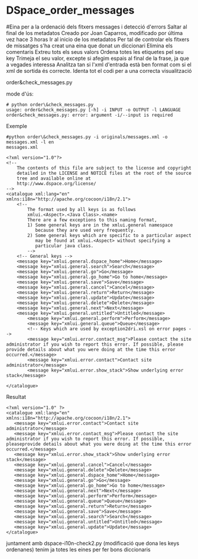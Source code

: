 # DSpace_order_messages

#Eina per a la ordenació dels fitxers messages i detecció d'errors
Saltar al final de los metadatos
Creado por Joan Caparros, modificado por última vez hace 3 horas Ir al inicio de los metadatos
Per tal de controlar els fitxers de missatges s'ha creat una eina que donat un diccionari
Elimina els comentaris
Extreu tots els seus valors
Ordena totes les etiquetes pel seu key
Trimeja el seu valor, excepte si afegim espais al final de la frase, ja que a vegades interessa
Analitza tan si l'xml d'entrada està ben format com si el xml de sortida és correcte.
Identa tot el codi per a una correcta visualització

order&check_messages.py
 
mode d'ús:
```
# python order\&check_messages.py
usage: order&check_messages.py [-h] -i INPUT -o OUTPUT -l LANGUAGE
order&check_messages.py: error: argument -i/--input is required
``` 
Exemple
```
#python order\&check_messages.py -i originals/messages.xml -o messages.xml -l en
messages.xml
```
```
<?xml version="1.0"?>
<!--
    The contents of this file are subject to the license and copyright
    detailed in the LICENSE and NOTICE files at the root of the source
    tree and available online at
    http://www.dspace.org/license/
-->
<catalogue xml:lang="en" xmlns:i18n="http://apache.org/cocoon/i18n/2.1">
    <!--
        The format used by all keys is as follows
        xmlui.<Aspect>.<Java Class>.<name>
        There are a few exceptions to this naming format,
        1) Some general keys are in the xmlui.general namespace
           because they are used very frequently.
        2) Some general keys which are specific to a particular aspect
           may be found at xmlui.<Aspect> without specifying a
           particular java class.
        -->
    <!-- General keys -->
    <message key="xmlui.general.dspace_home">Home</message>
    <message key="xmlui.general.search">Search</message>
    <message key="xmlui.general.go">Go</message>
    <message key="xmlui.general.go_home">Go to home</message>
    <message key="xmlui.general.save">Save</message>
    <message key="xmlui.general.cancel">Cancel</message>
    <message key="xmlui.general.return">Return</message>
    <message key="xmlui.general.update">Update</message>
    <message key="xmlui.general.delete">Delete</message>
    <message key="xmlui.general.next">Next</message>
    <message key="xmlui.general.untitled">Untitled</message>
        <message key="xmlui.general.perform">Perform</message>
        <message key="xmlui.general.queue">Queue</message>
        <!-- Keys which are used by exception2dri.xsl on error pages -->
        <message key="xmlui.error.contact_msg">Please contact the site administrator if you wish to report this error. If possible, please  provide details about what you were doing at the time this error occurred.</message>
        <message key="xmlui.error.contact">Contact site administrator</message>
        <message key="xmlui.error.show_stack">Show underlying error stack</message>
     
</catalogue>
```

Resultat

``` 
<?xml version="1.0" ?>
<catalogue xml:lang="en" xmlns:i18n="http://apache.org/cocoon/i18n/2.1">
   <message key="xmlui.error.contact">Contact site administrator</message>
   <message key="xmlui.error.contact_msg">Please contact the site administrator if you wish to report this error. If possible, pleaseprovide details about what you were doing at the time this error occurred.</message>
   <message key="xmlui.error.show_stack">Show underlying error stack</message>
   <message key="xmlui.general.cancel">Cancel</message>
   <message key="xmlui.general.delete">Delete</message>
   <message key="xmlui.general.dspace_home">Home</message>
   <message key="xmlui.general.go">Go</message>
   <message key="xmlui.general.go_home">Go to home</message>
   <message key="xmlui.general.next">Next</message>
   <message key="xmlui.general.perform">Perform</message>
   <message key="xmlui.general.queue">Queue</message>
   <message key="xmlui.general.return">Return</message>
   <message key="xmlui.general.save">Save</message>
   <message key="xmlui.general.search">Search</message>
   <message key="xmlui.general.untitled">Untitled</message>
   <message key="xmlui.general.update">Update</message>
</catalogue>
```

juntament amb dspace-i10n-check2.py (modificació que dona les keys ordenanes) tenim ja totes les eines per fer bons diccionaris
